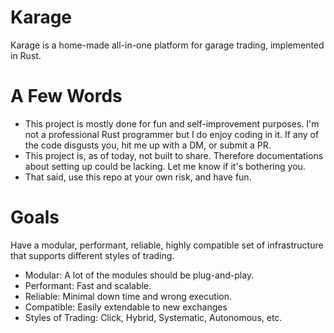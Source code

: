 # Karage
Karage is a home-made all-in-one platform for garage trading, implemented in Rust.

# A Few Words
- This project is mostly done for fun and self-improvement purposes. I'm not a professional Rust programmer
but I do enjoy coding in it. If any of the code disgusts you, hit me up with a DM, or submit a PR.
- This project is, as of today, not built to share. Therefore documentations about setting up could be lacking.
Let me know if it's bothering you.
- That said, use this repo at your own risk, and have fun.

# Goals
Have a modular, performant, reliable, highly compatible set of infrastructure that supports different styles of trading.
- Modular: A lot of the modules should be plug-and-play.
- Performant: Fast and scalable.
- Reliable: Minimal down time and wrong execution.
- Compatible: Easily extendable to new exchanges
- Styles of Trading: Click, Hybrid, Systematic, Autonomous, etc. 